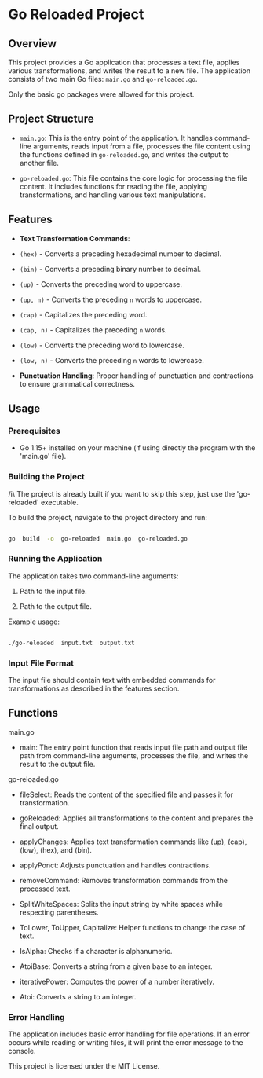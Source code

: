 
# Go Reloaded Project

  

## Overview

  

This project provides a Go application that processes a text file, applies various transformations, and writes the result to a new file. The application consists of two main Go files: `main.go` and `go-reloaded.go`.

  

Only the basic go packages were allowed for this project.

  

## Project Structure

  

-  `main.go`: This is the entry point of the application. It handles command-line arguments, reads input from a file, processes the file content using the functions defined in `go-reloaded.go`, and writes the output to another file.

-  `go-reloaded.go`: This file contains the core logic for processing the file content. It includes functions for reading the file, applying transformations, and handling various text manipulations.

  

## Features

  

-  **Text Transformation Commands**:

-  `(hex)` - Converts a preceding hexadecimal number to decimal.

-  `(bin)` - Converts a preceding binary number to decimal.

-  `(up)` - Converts the preceding word to uppercase.

-  `(up, n)` - Converts the preceding `n` words to uppercase.

-  `(cap)` - Capitalizes the preceding word.

-  `(cap, n)` - Capitalizes the preceding `n` words.

-  `(low)` - Converts the preceding word to lowercase.

-  `(low, n)` - Converts the preceding `n` words to lowercase.

-  **Punctuation Handling**: Proper handling of punctuation and contractions to ensure grammatical correctness.

  

## Usage

  

### Prerequisites

  

- Go 1.15+ installed on your machine (if using directly the program with the 'main.go' file).

  

### Building the Project

/i\ The project is already built if you want to skip this step, just use the 'go-reloaded' executable.

  
  

To build the project, navigate to the project directory and run:

  

```sh

go  build  -o  go-reloaded  main.go  go-reloaded.go

```

  

### Running the Application

  

The application takes two command-line arguments:

  

1. Path to the input file.

2. Path to the output file.

  

Example usage:

  

```sh

./go-reloaded  input.txt  output.txt

```

  

### Input File Format

  

The input file should contain text with embedded commands for transformations as described in the features section.

  
  

## Functions

  

main.go

  

- main: The entry point function that reads input file path and output file path from command-line arguments, processes the file, and writes the result to the output file.

  

go-reloaded.go

  

- fileSelect: Reads the content of the specified file and passes it for transformation.

- goReloaded: Applies all transformations to the content and prepares the final output.

- applyChanges: Applies text transformation commands like (up), (cap), (low), (hex), and (bin).

- applyPonct: Adjusts punctuation and handles contractions.

- removeCommand: Removes transformation commands from the processed text.

- SplitWhiteSpaces: Splits the input string by white spaces while respecting parentheses.

- ToLower, ToUpper, Capitalize: Helper functions to change the case of text.

- IsAlpha: Checks if a character is alphanumeric.

- AtoiBase: Converts a string from a given base to an integer.

- iterativePower: Computes the power of a number iteratively.

- Atoi: Converts a string to an integer.

  

### Error Handling

  

The application includes basic error handling for file operations. If an error occurs while reading or writing files, it will print the error message to the console.

  

This project is licensed under the MIT License.
